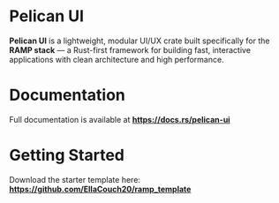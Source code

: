 # Pelican UI

**Pelican UI** is a lightweight, modular UI/UX crate built specifically for the **RAMP stack** — a Rust-first framework for building fast, interactive applications with clean architecture and high performance.

# Documentation
Full documentation is available at **https://docs.rs/pelican-ui**

# Getting Started

Download the starter template here: **https://github.com/EllaCouch20/ramp_template**

